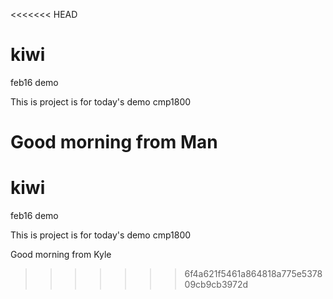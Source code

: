 <<<<<<< HEAD
# kiwi
feb16 demo

This is project is for today's demo cmp1800

Good morning from Man
=======
# kiwi
feb16 demo

This is project is for today's demo cmp1800

Good morning from Kyle
>>>>>>> 6f4a621f5461a864818a775e537809cb9cb3972d
